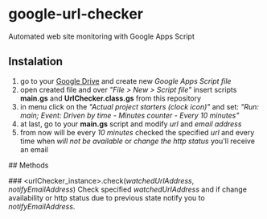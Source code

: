# google-url-checker
Automated web site monitoring with Google Apps Script

## Instalation
1. go to your [Google Drive](https://drive.google.com/) and create new *Google Apps Script file*
2. open created file and over *"File > New > Script file"* insert scripts **main.gs** and **UrlChecker.class.gs** from this repository
3. in menu click on the *"Actual project starters (clock icon)"* and set: *"Run: main; Event: Driven by time - Minutes counter - Every 10 minutes"*
4. at last, go to your **main.gs** script and modify *url* and *email address*
5. from now will be every *10 minutes* checked the specified *url* and every time when *will not be available* or *change the http status* you'll receive an email

## Methods

### &lt;urlChecker_instance>.check(*watchedUrlAddress*, *notifyEmailAddress*)
Check specified *watchedUrlAddress* and if change availability or http status due to previous state notify you to *notifyEmailAddress*.
